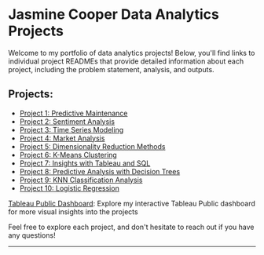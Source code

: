 # Jasmine Cooper Data Analytics Projects

Welcome to my portfolio of data analytics projects! Below, you'll find links to individual project READMEs that provide detailed information about each project, including the problem statement, analysis, and outputs.

## Projects:
- [Project 1: Predictive Maintenance](predictive-tool-maintenance/README.md)
- [Project 2: Sentiment Analysis](sentiment-analysis-neural-networks/README.md)
- [Project 3: Time Series Modeling](time-series-analysis/README.md)
- [Project 4: Market Analysis](market-basket-analysis/README.md)
- [Project 5: Dimensionality Reduction Methods](dimensionality-reduction-methods/README.md)
- [Project 6: K-Means Clustering](k-means-clustering/README.md)
- [Project 7: Insights with Tableau and SQL](tableau-sql-insights/README.md)
- [Project 8: Predictive Analysis with Decision Trees](predictive-analysis-decision-trees/README.md)
- [Project 9: KNN Classification Analysis](knn-classification-analysis/README.md)
- [Project 10: Logistic Regression](logistic-regression/README.md)



[Tableau Public Dashboard](https://public.tableau.com/app/profile/jasminecooper/vizzes): Explore my interactive Tableau Public dashboard for more visual insights into the projects

Feel free to explore each project, and don't hesitate to reach out if you have any questions!

---


